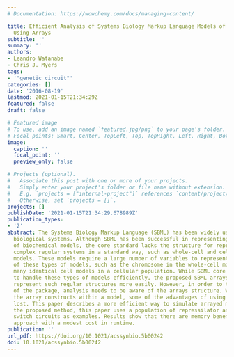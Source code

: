 ```yaml
---
# Documentation: https://wowchemy.com/docs/managing-content/

title: Efficient Analysis of Systems Biology Markup Language Models of Cellular Populations
  Using Arrays
subtitle: ''
summary: ''
authors:
- Leandro Watanabe
- Chris J. Myers
tags:
- '"genetic circuit"'
categories: []
date: '2016-08-19'
lastmod: 2021-01-15T21:34:29Z
featured: false
draft: false

# Featured image
# To use, add an image named `featured.jpg/png` to your page's folder.
# Focal points: Smart, Center, TopLeft, Top, TopRight, Left, Right, BottomLeft, Bottom, BottomRight.
image:
  caption: ''
  focal_point: ''
  preview_only: false

# Projects (optional).
#   Associate this post with one or more of your projects.
#   Simply enter your project's folder or file name without extension.
#   E.g. `projects = ["internal-project"]` references `content/project/deep-learning/index.md`.
#   Otherwise, set `projects = []`.
projects: []
publishDate: '2021-01-15T21:34:29.678989Z'
publication_types:
- '2'
abstract: The Systems Biology Markup Language (SBML) has been widely used for modeling
  biological systems. Although SBML has been successful in representing a wide variety
  of biochemical models, the core standard lacks the structure for representing large
  complex regular systems in a standard way, such as whole-cell and cellular population
  models. These models require a large number of variables to represent certain aspects
  of these types of models, such as the chromosome in the whole-cell model and the
  many identical cell models in a cellular population. While SBML core is not designed
  to handle these types of models efficiently, the proposed SBML arrays package can
  represent such regular structures more easily. However, in order to take full advantage
  of the package, analysis needs to be aware of the arrays structure. When expanding
  the array constructs within a model, some of the advantages of using arrays are
  lost. This paper describes a more efficient way to simulate arrayed models. To illustrate
  the proposed method, this paper uses a population of repressilator and genetic toggle
  switch circuits as examples. Results show that there are memory benefits using this
  approach with a modest cost in runtime.
publication: ''
url_pdf: https://doi.org/10.1021/acssynbio.5b00242
doi: 10.1021/acssynbio.5b00242
---
```

